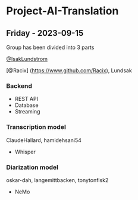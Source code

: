 # Project-AI-Translation

## Friday - 2023-09-15
Group has been divided into 3 parts

[@IsakLundstrom](https://github.com/IsakLundstrom)

[@Racix] (https://www.github.com/Racix), Lundsak
### Backend
* REST API
* Database
* Streaming
### Transcription model
ClaudeHallard, hamidehsani54
* Whisper
### Diarization model
oskar-dah, langemittbacken, tonytonfisk2
* NeMo
